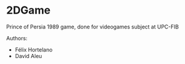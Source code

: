 # 2DGame

Prince of Persia 1989 game, done for videogames subject at UPC-FIB

Authors:
  - Félix Hortelano
  - David Aleu
